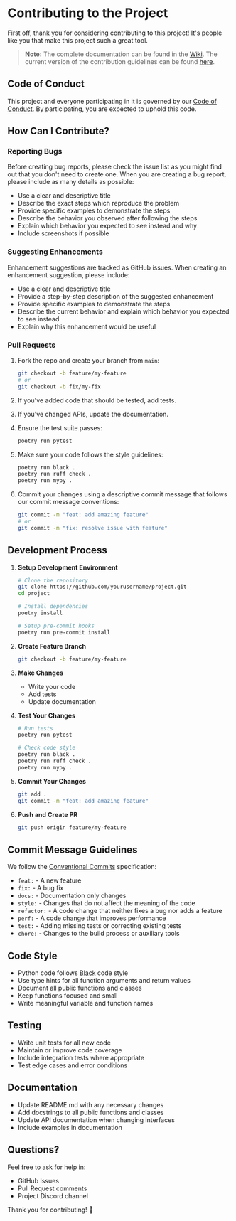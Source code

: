 # Contributing to the Project

First off, thank you for considering contributing to this project! It's people like you that make this project such a great tool.

> **Note:** The complete documentation can be found in the [Wiki](/docs/wiki/index.md). The current version of the contribution guidelines can be found [here](/docs/wiki/development/contributing.md).

## Code of Conduct

This project and everyone participating in it is governed by our [Code of Conduct](CODE_OF_CONDUCT.md). By participating, you are expected to uphold this code.

## How Can I Contribute?

### Reporting Bugs

Before creating bug reports, please check the issue list as you might find out that you don't need to create one. When you are creating a bug report, please include as many details as possible:

* Use a clear and descriptive title
* Describe the exact steps which reproduce the problem
* Provide specific examples to demonstrate the steps
* Describe the behavior you observed after following the steps
* Explain which behavior you expected to see instead and why
* Include screenshots if possible

### Suggesting Enhancements

Enhancement suggestions are tracked as GitHub issues. When creating an enhancement suggestion, please include:

* Use a clear and descriptive title
* Provide a step-by-step description of the suggested enhancement
* Provide specific examples to demonstrate the steps
* Describe the current behavior and explain which behavior you expected to see instead
* Explain why this enhancement would be useful

### Pull Requests

1. Fork the repo and create your branch from `main`:
   ```bash
   git checkout -b feature/my-feature
   # or
   git checkout -b fix/my-fix
   ```

2. If you've added code that should be tested, add tests.
3. If you've changed APIs, update the documentation.
4. Ensure the test suite passes:
   ```bash
   poetry run pytest
   ```

5. Make sure your code follows the style guidelines:
   ```bash
   poetry run black .
   poetry run ruff check .
   poetry run mypy .
   ```

6. Commit your changes using a descriptive commit message that follows our commit message conventions:
   ```bash
   git commit -m "feat: add amazing feature"
   # or
   git commit -m "fix: resolve issue with feature"
   ```

## Development Process

1. **Setup Development Environment**
   ```bash
   # Clone the repository
   git clone https://github.com/yourusername/project.git
   cd project

   # Install dependencies
   poetry install

   # Setup pre-commit hooks
   poetry run pre-commit install
   ```

2. **Create Feature Branch**
   ```bash
   git checkout -b feature/my-feature
   ```

3. **Make Changes**
   * Write your code
   * Add tests
   * Update documentation

4. **Test Your Changes**
   ```bash
   # Run tests
   poetry run pytest

   # Check code style
   poetry run black .
   poetry run ruff check .
   poetry run mypy .
   ```

5. **Commit Your Changes**
   ```bash
   git add .
   git commit -m "feat: add amazing feature"
   ```

6. **Push and Create PR**
   ```bash
   git push origin feature/my-feature
   ```

## Commit Message Guidelines

We follow the [Conventional Commits](https://www.conventionalcommits.org/) specification:

* `feat:` - A new feature
* `fix:` - A bug fix
* `docs:` - Documentation only changes
* `style:` - Changes that do not affect the meaning of the code
* `refactor:` - A code change that neither fixes a bug nor adds a feature
* `perf:` - A code change that improves performance
* `test:` - Adding missing tests or correcting existing tests
* `chore:` - Changes to the build process or auxiliary tools

## Code Style

* Python code follows [Black](https://black.readthedocs.io/) code style
* Use type hints for all function arguments and return values
* Document all public functions and classes
* Keep functions focused and small
* Write meaningful variable and function names

## Testing

* Write unit tests for all new code
* Maintain or improve code coverage
* Include integration tests where appropriate
* Test edge cases and error conditions

## Documentation

* Update README.md with any necessary changes
* Add docstrings to all public functions and classes
* Update API documentation when changing interfaces
* Include examples in documentation

## Questions?

Feel free to ask for help in:
* GitHub Issues
* Pull Request comments
* Project Discord channel

Thank you for contributing! 🎉